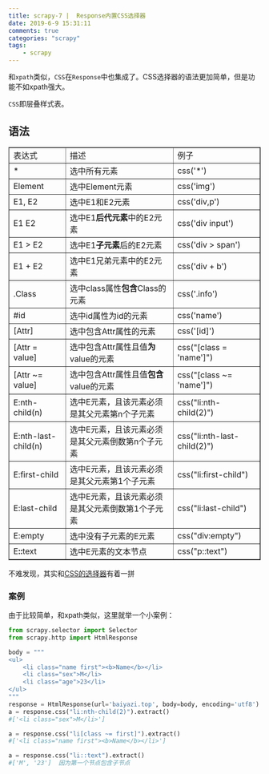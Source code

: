 ```yaml
---
title: scrapy-7 |  Response内置CSS选择器
date: 2019-6-9 15:31:11
comments: true
categories: "scrapy"
tags: 
    - scrapy
---
```

和`xpath`类似，`CSS`在`Response`中也集成了。CSS选择器的语法更加简单，但是功能不如xpath强大。

`CSS`即层叠样式表。
## 语法
<link href="/css/spider.css" rel="stylesheet" type="text/css">
<table border=1 class = "three"><tbody><tr class="head"><td>表达式</td><td>描述</td><td>例子</td></tr><tr><td>*</td><td>选中所有元素</td><td>css('*')</td></tr><tr><td>Element</td><td>选中Element元素</td><td>css('img')</td></tr><tr><td>E1, E2</td><td>选中E1和E2元素</td><td>css('div,p')</td></tr><tr><td>E1 E2</td><td>选中E1<b>后代元素</b>中的E2元素</td><td>css('div input')</td></tr><tr><td>E1 > E2</td><td>选中E1<b>子元素</b>后的E2元素</td><td>css('div > span')</td></tr><tr><td>E1 + E2</td><td>选中E1兄弟元素中的E2元素</td><td>css('div + b')</td></tr><tr><td>.Class</td><td>选中class属性<b>包含</b>Class的元素</td><td>css('.info')</td></tr><tr><td>#id</td><td>选中id属性为id的元素</td><td>css('name')</td></tr><tr><td>[Attr]</td><td>选中包含Attr属性的元素</td><td>css('[id]')</td></tr><tr><td>[Attr = value]</td><td>选中包含Attr属性且值<b>为</b>value的元素</td><td>css("[class = 'name']")</td></tr><tr><td>[Attr ~= value]</td><td>选中包含Attr属性且值<b>包含</b>value的元素</td><td>css("[class ~= 'name']")</td></tr><tr><td>E:nth-child(n)</td><td>选中E元素，且该元素必须是其父元素第n个子元素</td><td>css("li:nth-child(2)")</td></tr><tr><td>E:nth-last-child(n)</td><td>选中E元素，且该元素必须是其父元素倒数第n个子元素</td><td>css("li:nth-last-child(2)")</td></tr><tr><td>E:first-child</td><td>选中E元素，且该元素必须是其父元素第1个子元素</td><td>css("li:first-child")</td></tr><tr><td>E:last-child</td><td>选中E元素，且该元素必须是其父元素倒数第1个子元素</td><td>css("li:last-child")</td></tr><tr><td>E:empty</td><td>选中没有子元素的E元素</td><td>css("div:empty")</td></tr><tr><td>E<b>::</b>text</td><td>选中E元素的文本节点</td><td>css("p::text")</td></tr></tbody></table>

不难发现，其实和[CSS的选择器](http://www.w3school.com.cn/cssref/css_selectors.asp)有着一拼
### 案例
由于比较简单，和xpath类似，这里就举一个小案例：
``` python
from scrapy.selector import Selector
from scrapy.http import HtmlResponse

body = """
<ul>
    <li class="name first"><b>Name</b></li>
    <li class="sex">M</li>
    <li class="age">23</li>
</ul>
"""
response = HtmlResponse(url='baiyazi.top', body=body, encoding='utf8')
a = response.css("li:nth-child(2)").extract()  
#['<li class="sex">M</li>']

a = response.css("li[class ~= first]").extract()  
#['<li class="name first"><b>Name</b></li>']

a = response.css("li::text").extract()  
#['M', '23']  因为第一个节点包含子节点
```

